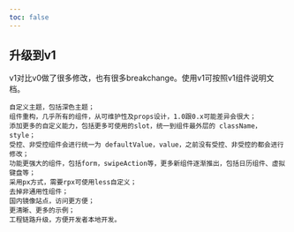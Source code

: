```yaml
---
toc: false
---
```


## 升级到v1

v1对比v0做了很多修改，也有很多breakchange。使用v1可按照v1组件说明文档。

```
自定义主题，包括深色主题；
组件重构，几乎所有的组件，从可维护性及props设计，1.0跟0.x可能差异会很大；
添加更多的自定义能力，包括更多可使用的slot，统一到组件最外层的 className，style；
受控、非受控组件会进行统一为 defaultValue，value，之前没有受控、非受控的都会进行修改；
功能更强大的组件，包括form，swipeAction等，更多新组件逐渐推出，包括日历组件、虚拟键盘等；
采用px方式，需要rpx可使用less自定义；
去掉非通用性组件；
国内镜像站点，访问更方便；
更清晰、更多的示例；
工程链路升级，方便开发者本地开发。
```
